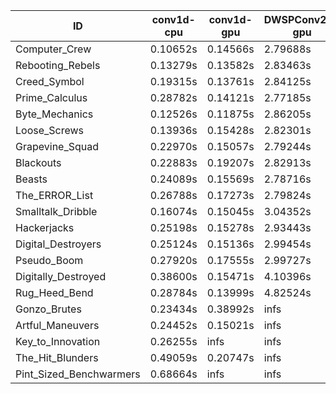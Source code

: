 |ID|conv1d-cpu|conv1d-gpu|DWSPConv2D-gpu|gemm-gpu|avg|
|-|-|-|-|-|-|
|Computer_Crew|0.10652s|0.14566s|2.79688s|1.65210s|1.17529s|
|Rebooting_Rebels|0.13279s|0.13582s|2.83463s|1.65936s|1.19065s|
|Creed_Symbol|0.19315s|0.13761s|2.84125s|1.66995s|1.21049s|
|Prime_Calculus|0.28782s|0.14121s|2.77185s|1.64503s|1.21148s|
|Byte_Mechanics|0.12526s|0.11875s|2.86205s|1.74002s|1.21152s|
|Loose_Screws|0.13936s|0.15428s|2.82301s|1.73113s|1.21194s|
|Grapevine_Squad|0.22970s|0.15057s|2.79244s|1.68382s|1.21414s|
|Blackouts|0.22883s|0.19207s|2.82913s|1.68165s|1.23292s|
|Beasts|0.24089s|0.15569s|2.78716s|1.84527s|1.25725s|
|The_ERROR_List|0.26788s|0.17273s|2.79824s|1.86221s|1.27527s|
|Smalltalk_Dribble|0.16074s|0.15045s|3.04352s|1.78007s|1.28369s|
|Hackerjacks|0.25198s|0.15278s|2.93443s|1.85515s|1.29859s|
|Digital_Destroyers|0.25124s|0.15136s|2.99454s|1.88967s|1.32170s|
|Pseudo_Boom|0.27920s|0.17555s|2.99727s|1.87987s|1.33297s|
|Digitally_Destroyed|0.38600s|0.15471s|4.10396s|2.40897s|1.76341s|
|Rug_Heed_Bend|0.28784s|0.13999s|4.82524s|4.32108s|2.39354s|
|Gonzo_Brutes|0.23434s|0.38992s|infs|4.38177s|infs|
|Artful_Maneuvers|0.24452s|0.15021s|infs|1.65619s|infs|
|Key_to_Innovation|0.26255s|infs|infs|2.54309s|infs|
|The_Hit_Blunders|0.49059s|0.20747s|infs|1.86591s|infs|
|Pint_Sized_Benchwarmers|0.68664s|infs|infs|4.35773s|infs|
